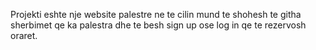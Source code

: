 Projekti eshte nje website palestre ne te cilin mund te shohesh te githa sherbimet qe ka palestra dhe te besh sign up ose log in qe te rezervosh oraret.
